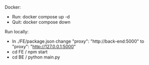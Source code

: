Docker:  
* Run: docker compose up -d
* Quit: docker compose down  

Run locally:
* In ./FE/package.json change  "proxy": "http://back-end:5000" to "proxy": "http://127.0.0.1:5000"
* cd FE / npm start
* cd BE / python main.py
